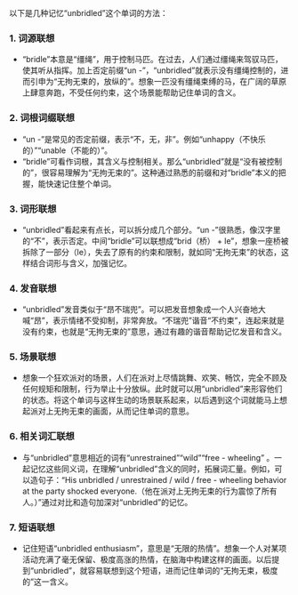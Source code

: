 以下是几种记忆“unbridled”这个单词的方法：

### 1. 词源联想
 - “bridle”本意是“缰绳”，用于控制马匹。在过去，人们通过缰绳来驾驭马匹，使其听从指挥。加上否定前缀“un -”，“unbridled”就表示没有缰绳控制的，进而引申为“无拘无束的，放纵的”。想象一匹没有缰绳束缚的马，在广阔的草原上肆意奔跑，不受任何约束，这个场景能帮助记住单词的含义。

### 2. 词根词缀联想
 - “un -”是常见的否定前缀，表示“不，无，非”。例如“unhappy（不快乐的）”“unable（不能的）”。
 - “bridle”可看作词根，其含义与控制相关。那么“unbridled”就是“没有被控制的”，很容易理解为“无拘无束的”。这种通过熟悉的前缀和对“bridle”本义的把握，能快速记住整个单词。

### 3. 词形联想
 - “unbridled”看起来有点长，可以拆分成几个部分。“un -”很熟悉，像汉字里的“不”，表示否定。中间“bridle”可以联想成“brid（桥） + le”，想象一座桥被拆除了一部分（le），失去了原有的约束和限制，就如同“无拘无束”的状态，这样结合词形与含义，加强记忆。

### 4. 发音联想
 - “unbridled”发音类似于“昂不瑞兜”。可以把发音想象成一个人兴奋地大喊“昂”，表示情绪不受抑制，非常奔放。“不瑞兜”谐音“不约束”，连起来就是没有约束，也就是“无拘无束的”意思，通过有趣的谐音帮助记忆发音和含义。

### 5. 场景联想
 - 想象一个狂欢派对的场景，人们在派对上尽情跳舞、欢笑、畅饮，完全不顾及任何规矩和限制，行为举止十分放纵。此时就可以用“unbridled”来形容他们的状态。将这个单词与这样生动的场景联系起来，以后遇到这个词就能马上想起派对上无拘无束的画面，从而记住单词的意思。

### 6. 相关词汇联想
 - 与“unbridled”意思相近的词有“unrestrained”“wild”“free - wheeling” 。一起记忆这些同义词，在理解“unbridled”含义的同时，拓展词汇量。例如，可以造句子：“His unbridled / unrestrained / wild / free - wheeling behavior at the party shocked everyone.（他在派对上无拘无束的行为震惊了所有人。）”通过对比和造句加深对“unbridled”的记忆。

### 7. 短语联想
 - 记住短语“unbridled enthusiasm”，意思是“无限的热情”。想象一个人对某项活动充满了毫无保留、极度高涨的热情，在脑海中构建这样的画面。以后提到“unbridled”，就容易联想到这个短语，进而记住单词的“无拘无束，极度的”这一含义。 